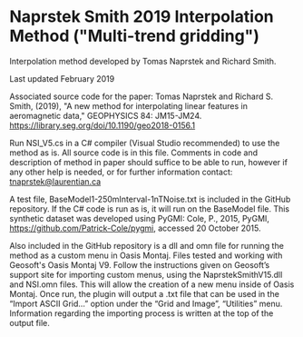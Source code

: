 # Naprstek Smith 2019 Interpolation Method ("Multi-trend gridding")
Interpolation method developed by Tomas Naprstek and Richard Smith.

Last updated February 2019

Associated source code for the paper: Tomas Naprstek and Richard S. Smith, (2019), "A new method for interpolating linear features in aeromagnetic data," GEOPHYSICS 84: JM15-JM24. https://library.seg.org/doi/10.1190/geo2018-0156.1

Run NSI_V5.cs in a C# compiler (Visual Studio recommended) to use the method as is. All source code is in this file. Comments in code and description of method in paper should suffice to be able to run, however if any other help is needed, or for further information contact: tnaprstek@laurentian.ca

A test file, BaseModel1-250mInterval-1nTNoise.txt is included in the GitHub repository. If the C# code is run as is, it will run on the BaseModel file. This synthetic dataset was developed using PyGMI: Cole, P., 2015, PyGMI, https://github.com/Patrick-Cole/pygmi, accessed 20 October 2015.

Also included in the GitHub repository is a dll and omn file for running the method as a custom menu in Oasis Montaj. Files tested and working with Geosoft's Oasis Montaj V9. Follow the instructions given on Geosoft’s support site for importing custom menus, using the NaprstekSmithV15.dll and NSI.omn files. This will allow the creation of a new menu inside of Oasis Montaj. Once run, the plugin will output a .txt file that can be used in the “Import ASCII Grid…” option under the “Grid and Image”, “Utilities” menu. Information regarding the importing process is written at the top of the output file.
